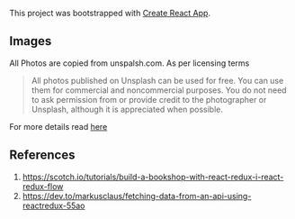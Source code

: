 This project was bootstrapped with [Create React App](https://github.com/facebook/create-react-app).

## Images
All Photos are copied from unspalsh.com. As per licensing terms

> All photos published on Unsplash can be used for free. You can use them for commercial and noncommercial purposes. You do not need to ask permission from or provide credit to the photographer or Unsplash, although it is appreciated when possible.

For more details read [here](https://unsplash.com/license)

## References

1. https://scotch.io/tutorials/build-a-bookshop-with-react-redux-i-react-redux-flow
2. https://dev.to/markusclaus/fetching-data-from-an-api-using-reactredux-55ao

